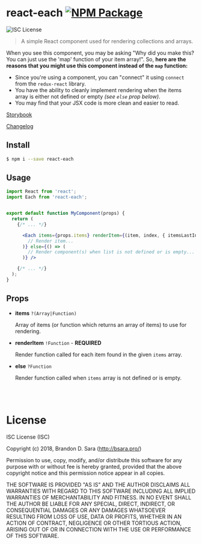 # react-each [![NPM Package](https://img.shields.io/npm/v/react-each.svg?style=flat-square)][npm]

![ISC License](https://img.shields.io/badge/license-ISC-blue.svg?style=flat-square)

> A simple React component used for rendering collections and arrays.

When you see this component, you may be asking "Why did you make this? You can just use
the 'map' function of your item array!". So, **here are the reasons that you might use
this component instead of the `map` function:**

- Since you're using a component, you can "connect" it using `connect` from the
  `redux-react` library.
- You have the ability to cleanly implement rendering when the items array is either not
  defined or empty *(see `else` prop below)*.
- You may find that your JSX code is more clean and easier to read.


[Storybook](https://bsara.github.io/react-each)

[Changelog](https://github.com/bsara/react-each/blob/master/CHANGELOG.md)



## Install

```bash
$ npm i --save react-each
```


## Usage

```jsx
import React from 'react';
import Each from 'react-each';


export default function MyComponent(props) {
  return (
    {/* ... */}

      <Each items={props.items} renderItem={(item, index, { itemsLastIndex }, items) => (
        // Render item...
      )} else={() => (
        // Render component(s) when list is not defined or is empty...
      )} />

    {/* ... */}
  );
}
```


## Props

- **items** `?(Array|Function)`

  Array of items (or function which returns an array of items) to use for rendering.

- **renderItem** `!Function` - **REQUIRED**

  Render function called for each item found in the given `items` array.

- **else** `?Function`

  Render function called when `items` array is not defined or is empty.


<br/>
<br/>


# License

ISC License (ISC)

Copyright (c) 2018, Brandon D. Sara (http://bsara.pro/)

Permission to use, copy, modify, and/or distribute this software for any
purpose with or without fee is hereby granted, provided that the above
copyright notice and this permission notice appear in all copies.

THE SOFTWARE IS PROVIDED "AS IS" AND THE AUTHOR DISCLAIMS ALL WARRANTIES WITH
REGARD TO THIS SOFTWARE INCLUDING ALL IMPLIED WARRANTIES OF MERCHANTABILITY
AND FITNESS. IN NO EVENT SHALL THE AUTHOR BE LIABLE FOR ANY SPECIAL, DIRECT,
INDIRECT, OR CONSEQUENTIAL DAMAGES OR ANY DAMAGES WHATSOEVER RESULTING FROM
LOSS OF USE, DATA OR PROFITS, WHETHER IN AN ACTION OF CONTRACT, NEGLIGENCE OR
OTHER TORTIOUS ACTION, ARISING OUT OF OR IN CONNECTION WITH THE USE OR
PERFORMANCE OF THIS SOFTWARE.



[license]: https://github.com/bsara/react-each/blob/master/LICENSE "License"
[npm]:     https://www.npmjs.com/package/react-each                "NPM Package: react-each"

